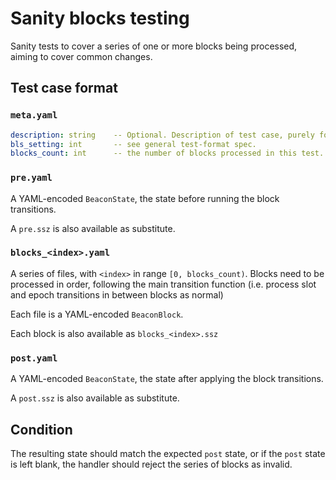 # Sanity blocks testing

Sanity tests to cover a series of one or more blocks being processed, aiming to cover common changes.

## Test case format

### `meta.yaml`

```yaml
description: string    -- Optional. Description of test case, purely for debugging purposes.
bls_setting: int       -- see general test-format spec.
blocks_count: int      -- the number of blocks processed in this test.
```


### `pre.yaml`

A YAML-encoded `BeaconState`, the state before running the block transitions.

A `pre.ssz` is also available as substitute.


### `blocks_<index>.yaml`

A series of files, with `<index>` in range `[0, blocks_count)`. Blocks need to be processed in order,
 following the main transition function (i.e. process slot and epoch transitions in between blocks as normal)

Each file is a YAML-encoded `BeaconBlock`.

Each block is also available as `blocks_<index>.ssz`

### `post.yaml`

A YAML-encoded `BeaconState`, the state after applying the block transitions.

A `post.ssz` is also available as substitute.


## Condition

The resulting state should match the expected `post` state, or if the `post` state is left blank,
 the handler should reject the series of blocks as invalid.
